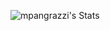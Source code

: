 ![mpangrazzi's Stats](https://github-readme-stats.vercel.app/api?username=mpangrazzi&theme=vue-dark&show_icons=true&hide_border=true&count_private=true)

<!-- ![mpangrazzi's Streak](https://github-readme-streak-stats.herokuapp.com/?user=mpangrazzi&theme=vue-dark&hide_border=true) -->

<!-- ![mpangrazzi's Top Languages](https://github-readme-stats.vercel.app/api/top-langs/?username=mpangrazzi&theme=vue-dark&show_icons=true&hide_border=true&layout=compact) -->

<!--
**mpangrazzi/mpangrazzi** is a ✨ _special_ ✨ repository because its `README.md` (this file) appears on your GitHub profile.

Here are some ideas to get you started:

- 🔭 I’m currently working on ...
- 🌱 I’m currently learning ...
- 👯 I’m looking to collaborate on ...
- 🤔 I’m looking for help with ...
- 💬 Ask me about ...
- 📫 How to reach me: ...
- 😄 Pronouns: ...
- ⚡ Fun fact: ...
-->
